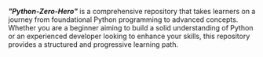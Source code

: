 ***"Python-Zero-Hero"*** is a comprehensive repository that takes learners on a journey from foundational Python programming to advanced concepts. Whether you are a beginner aiming to build a solid understanding of Python or an experienced developer looking to enhance your skills, this repository provides a structured and progressive learning path.